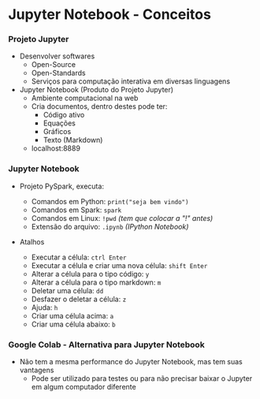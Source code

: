 # Jupyter Notebook - Conceitos
### Projeto Jupyter
- Desenvolver softwares
  - Open-Source
  - Open-Standards
  - Serviços para computação interativa em diversas linguagens
- Jupyter Notebook (Produto do Projeto Jupyter)
  - Ambiente computacional na web
  - Cria documentos, dentro destes pode ter:
    - Código ativo
    - Equações
    - Gráficos
    - Texto (Markdown)
  - localhost:8889
 
### Jupyter Notebook

- Projeto PySpark, executa:
  - Comandos em Python: ```print("seja bem vindo")```
  - Comandos em Spark: ```spark```
  - Comandos em Linux: ```!pwd``` *(tem que colocar a "!" antes)*
  - Extensão do arquivo: ```.ipynb``` *(IPython Notebook)*
 
- Atalhos
  - Executar a célula: ```ctrl Enter```
  - Executar a célula e criar uma nova célula: ```shift Enter```
  - Alterar a célula para o tipo código: ```y```
  - Alterar a célula para o tipo markdown: ```m```
  - Deletar uma célula: ```dd```
  - Desfazer o deletar a célula: ```z```
  - Ajuda: ```h```
  - Criar uma célula acima: ```a```
  - Criar uma célula abaixo: ```b```

### Google Colab - Alternativa para Jupyter Notebook
- Não tem a mesma performance do Jupyter Notebook, mas tem suas vantagens
  - Pode ser utilizado para testes ou para não precisar baixar o Jupyter em algum computador diferente
